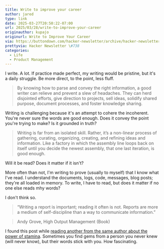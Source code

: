 ```yaml
---
title: Write to improve your career
author: jared
type: link
date: 2025-03-27T20:50:22-07:00
url: 2025/03/28/write-to-improve-your-career
originauthor: kupajo
originurl: Write to Improve Your Career
via: https://buttondown.com/hacker-newsletter/archive/hacker-newsletter-738/
prettyvia: Hacker Newsletter \#738
categories: 
  - Life
  - Product Management
---
```


I write. A lot. If practice made perfect, my writing would be pristine, but it's a daily struggle. Be more direct, to the point, less fluff.

> By knowing how to parse and convey the right information, a good writer can relieve and prevent a slew of headaches. They can herd disjointed efforts, give direction to projects, sell ideas, solidify shared purpose, document processes, and foster knowledge sharing.

Writing is challenging because it's an attempt to cohere the incoherent. You're never sure the words are good enough. Does it convey the point you're trying to make? Is it grounded in truth?

> Writing is far from an isolated skill. Rather, it’s a non-linear process of gathering, curating, organizing, creating, and refining ideas and information. Like a factory in which the assembly line loops back on itself until you decide the newest assembly, that one last iteration, is good enough.

Will it be read? Does it matter if it isn't?

More often than not, I'm writing to prove (usually to myself) that I know what I've read. I understand the documents, logs, code, messages, blog posts; they're all loaded in memory. To write, I have to read, but does it matter if no one else reads mhy words?

I don't think so. 

>“Writing a report is important; reading it often is not. Reports are more a medium of self-discipline than a way to communicate information.”

> Andy Grove, High Output Management (Book)

I found this post while [reading another from the same author about the power of stamina](https://kupajo.com/stamina-is-a-quiet-advantage/). Sometimes you find gems from a person you never knew (will never know), but their words stick with you. How fascinating.  